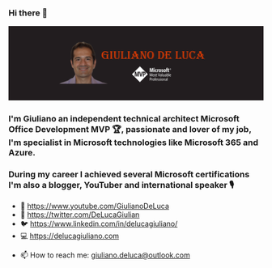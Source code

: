 ### Hi there 👋
![Giuliano De Luca](GitHubArt.png)
### I'm Giuliano an independent technical architect Microsoft Office Development MVP 🏆, passionate and lover of my job, I'm specialist in Microsoft technologies like Microsoft 365 and Azure.
### During my career I achieved several Microsoft certifications I'm also a blogger, YouTuber and international speaker 🎙

- 🎥 https://www.youtube.com/GiulianoDeLuca
- 💼 https://twitter.com/DeLucaGiulian
- 🐦 https://www.linkedin.com/in/delucagiuliano/
- 💻 https://delucagiuliano.com

<!--
**giuleon/giuleon** is a ✨ _special_ ✨ repository because its `README.md` (this file) appears on your GitHub profile.

Here are some ideas to get you started:

- 🔭 I’m currently working on ...
- 🌱 I’m currently learning ...
- 👯 I’m looking to collaborate on ...
- 🤔 I’m looking for help with ...
- 💬 Ask me about ...
- 📫 How to reach me: giuliano.deluca@outlook.com
- 😄 Pronouns: ...
- ⚡ Fun fact: ...
-->

- 📫 How to reach me: giuliano.deluca@outlook.com
